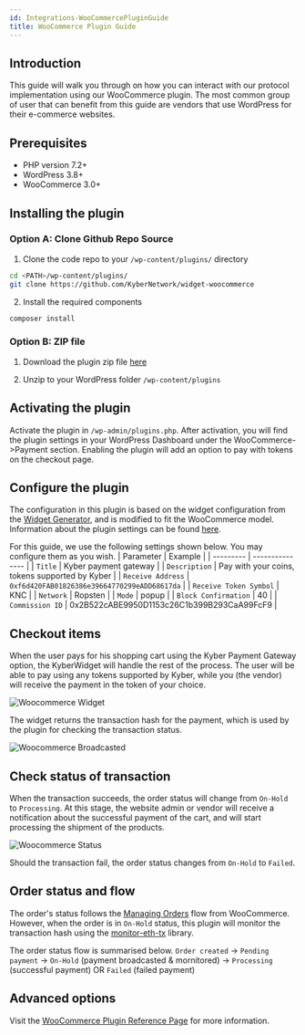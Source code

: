 ```yaml
---
id: Integrations-WooCommercePluginGuide
title: WooCommerce Plugin Guide
---
```

## Introduction
This guide will walk you through on how you can interact with our protocol implementation using our WooCommerce plugin. The most common group of user that can benefit from this guide are vendors that use WordPress for their e-commerce websites. 

## Prerequisites
* PHP version 7.2+
* WordPress 3.8+
* WooCommerce 3.0+

## Installing the plugin
### Option A: Clone Github Repo Source
1. Clone the code repo to your `/wp-content/plugins/` directory

```sh
cd <PATH>/wp-content/plugins/
git clone https://github.com/KyberNetwork/widget-woocommerce
```

2. Install the required components
```sh
composer install
```

### Option B: ZIP file
1. Download the plugin zip file [here](https://github.com/KyberNetwork/widget-woocommerce/releases/)

2. Unzip to your WordPress folder `/wp-content/plugins`


## Activating the plugin
Activate the plugin in `/wp-admin/plugins.php`. After activation, you will find the plugin settings in your WordPress Dashboard under the WooCommerce->Payment section. Enabling the plugin will add an option to pay with tokens on the checkout page.


## Configure the plugin
The configuration in this plugin is based on the widget configuration from the [Widget Generator](https://developer.kyber.network/docs/WidgetGenerator/), and is modified to fit the WooCommerce model. Information about the plugin settings can be found [here](references-woocommerceplugin.md#plugin-parameters).

For this guide, we use the following settings shown below. You may configure them as you wish.
| Parameter | Example |
| --------- | --------------- |
| `Title`                  | Kyber payment gateway |
| `Description`            | Pay with your coins, tokens supported by Kyber |
| `Receive Address`        | `0xf6d420FAB01826386e39664770299eADD68617da` |
| `Receive Token Symbol`   | KNC |
| `Network`                | Ropsten |
| `Mode`                   | popup |
| `Block Confirmation`     | 40 |
| `Commission ID`          | 0x2B522cABE9950D1153c26C1b399B293CaA99FcF9 |

## Checkout items
When the user pays for his shopping cart using the Kyber Payment Gateway option, the KyberWidget will handle the rest of the process. The user will be able to pay using any tokens supported by Kyber, while you (the vendor) will receive the payment in the token of your choice.

![Woocommerce Widget](/uploads/woocommerce-5.png "Woocommerce Widget")

The widget returns the transaction hash for the payment, which is used by the plugin for checking the transaction status.

![Woocommerce Broadcasted](/uploads/woocommerce-6.png "Woocommerce Broadcasted")

## Check status of transaction
When the transaction succeeds, the order status will change from `On-Hold` to `Processing`. At this stage, the website admin or vendor will receive a notification about the successful payment of the cart, and will start processing the shipment of the products.

![Woocommerce Status](/uploads/woocommerce-7.png "Woocommerce Status")

Should the transaction fail, the order status changes from `On-Hold` to `Failed`.

## Order status and flow
The order's status follows the [Managing Orders](https://docs.woocommerce.com/document/managing-orders/) flow from WooCommerce. However, when the order is in `On-Hold` status, this plugin will monitor the transaction hash using the [monitor-eth-tx](https://packagist.org/packages/tranbaohuy/monitor-eth-tx/) library.

The order status flow is summarised below.
`Order created` -> `Pending payment` -> `On-Hold` (payment broadcasted & mornitored) -> `Processing` (successful payment) OR `Failed` (failed payment)

## Advanced options
Visit the [WooCommerce Plugin Reference Page](references-woocommerceplugin.md) for more information.
